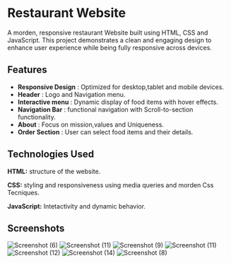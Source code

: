 
# Restaurant Website

A morden, responsive restaurant Website built using HTML, CSS and JavaScript. This project demonstrates a clean and engaging design to enhance user experience while being fully responsive across devices.

## Features

- **Responsive Design** : Optimized for desktop,tablet and mobile devices.
- **Header** : Logo and Navigation menu.
- **Interactive menu** : Dynamic display of food items with hover effects.
- **Navigation Bar** : functional navigation with Scroll-to-section functionality.
- **About** : Focus on mission,values and Uniqueness.
- **Order Section** : User can select food items and their details.



## Technologies Used

**HTML:** structure of the website.

**CSS:**  styling and responsiveness using media queries and     morden Css Tecniques.

**JavaScript:** Intetactivity and dynamic behavior.


## Screenshots

![Screenshot (6)](https://github.com/user-attachments/assets/9d0aa8af-9be6-40e1-8551-64d41894c05a)
![Screenshot (11)](https://github.com/user-attachments/assets/44b15fd3-a887-4108-bc77-c41b650ff353)
![Screenshot (9)](https://github.com/user-attachments/assets/4a15578e-eb7f-4d21-b6ec-62a392d31440)
![Screenshot (11)](https://github.com/user-attachments/assets/b330af8d-2667-4908-84ab-c7fc2f093aee)
![Screenshot (12)](https://github.com/user-attachments/assets/8863eb4d-fcfc-4893-b9d8-d7beab66fff9)
![Screenshot (14)](https://github.com/user-attachments/assets/e96cbc25-480a-4204-b542-14bb055916cd)
![Screenshot (8)](https://github.com/user-attachments/assets/fb4f3400-3cf3-4ae0-973b-dd7f0258a49e)





